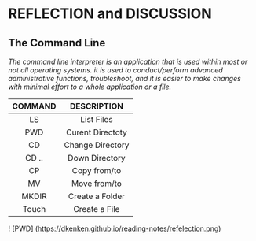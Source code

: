 # **REFLECTION and DISCUSSION**

## **The Command Line**
*The command line interpreter is an application that is used within most or not all operating systems. it is used to conduct/perform advanced administrative functions, troubleshoot, and it is easier to make changes with minimal effort to a whole application or a file.*

| COMMAND | DESCRIPTION      |
| :---:   | :---:            |
| LS      | List Files       |
| PWD     | Curent Directoty |
| CD      | Change Directory |
| CD ..   | Down Directory   |
| CP      | Copy from/to     |
| MV      | Move from/to     |
| MKDIR   | Create a Folder  |
| Touch   | Create a File    |

! [PWD] (https://dkenken.github.io/reading-notes/refelection.png)
